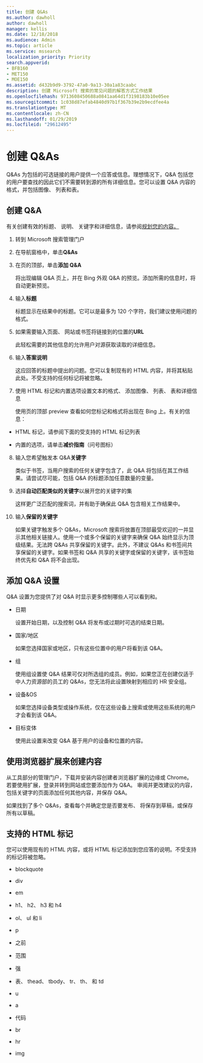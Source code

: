 ```yaml
---
title: 创建 Q&As
ms.author: dawholl
author: dawholl
manager: kellis
ms.date: 12/18/2018
ms.audience: Admin
ms.topic: article
ms.service: mssearch
localization_priority: Priority
search.appverid:
- BFB160
- MET150
- MOE150
ms.assetid: d432b9d9-3792-47a0-9a13-30a1a83caabc
description: 创建 Microsoft 搜索的常见问题的解答方式工作结果
ms.openlocfilehash: 9713608450688a0841aa64d1f3198183b10e05ee
ms.sourcegitcommit: 1c038d87efab4840d97b1f367b39e2b9ecdfee4a
ms.translationtype: MT
ms.contentlocale: zh-CN
ms.lasthandoff: 01/29/2019
ms.locfileid: "29612495"
---
```

# <a name="create-qas"></a>创建 Q&As

Q&As 为包括的可选链接的用户提供一个应答或信息。理想情况下，Q&A 包括您的用户要查找的因此它们不需要转到源的所有详细信息。您可以设置 Q&A 内容的格式，并包括图像、 列表和表。
  
## <a name="create-a-qa"></a>创建 Q&A

有关创建有效的标题、 说明、 关键字和详细信息，请参阅[规划您的内容。](plan-your-content.md)
  
1. 转到 Microsoft 搜索管理门户
    
2. 在导航窗格中，单击**Q&As**
    
3. 在页的顶部，单击**添加 Q&A**
    
    将出现编辑 Q&A 页上，并在 Bing 外观 Q&A 的预览。添加所需的信息时，将自动更新预览。
    
4. 输入**标题**
    
    标题显示在结果中的标题。它可以是最多为 120 个字符，我们建议使用问题的格式。
    
5. 如果需要输入页面、 网站或书签将链接到的位置的**URL** 
    
    此轻松需要的其他信息的允许用户对源获取读取的详细信息。
    
6. 输入**答案说明**
    
    这应回答的标题中提出的问题。您可以复制现有的 HTML 内容，并将其粘贴此处。不受支持的任何标记将被忽略。
    
7. 使用 HTML 标记和内置选项设置文本的格式、 添加图像、 列表、 表和详细信息
    
    使用页的顶部 preview 查看如何您标记和格式将出现在 Bing 上。有关的信息：
    
  - HTML 标记，请参阅下面的受支持的 HTML 标记列表
    
  - 内置的选项，请单击**减价指南**（问号图标） 
    
8. 输入您希望触发本 Q&A**关键字** 
    
    类似于书签，当用户搜索的任何关键字包含了，此 Q&A 将包括在其工作结果。请尝试尽可能，包括 Q&A 的标题添加任意数量的变量。
    
9. 选择**自动匹配类似的关键字**以展开您的关键字的集 
    
    这样更广泛匹配的搜索词，并有助于确保此 Q&A 包含相关工作结果中。
    
10. 输入**保留的关键字**
    
    如果关键字触发多个 Q&As，Microsoft 搜索将放置在顶部最受欢迎的一并显示其他相关链接人。使用一个或多个保留的关键字来确保 Q&A 始终显示为顶级结果。无法跨 Q&As 共享保留的关键字。此外，不建议 Q&As 和书签间共享保留的关键字。如果书签和 Q&A 共享的关键字或保留的关键字，该书签始终优先和 Q&A 将不会出现。
    
## <a name="add-qa-settings"></a>添加 Q&A 设置

Q&A 设置为您提供了对 Q&A 时显示更多控制哪些人可以看到和。
  
- 日期
    
    设置开始日期，以及控制 Q&A 将发布或过期时可选的结束日期。
    
- 国家/地区
    
    如果您选择国家或地区，只有这些位置中的用户将看到该 Q&A。
    
- 组
    
    使用组设置使 Q&A 结果可仅对所选组的成员。例如，如果您正在创建仅适于中人力资源部的员工的 Q&As，您无法将此设置映射到相应的 HR 安全组。
    
- 设备&amp;OS
    
    如果您选择设备类型或操作系统，仅在这些设备上搜索或使用这些系统的用户才会看到该 Q&A。
    
- 目标变体
    
    使用此设置来改变 Q&A 基于用户的设备和位置的内容。
    
## <a name="use-a-browser-extension-to-create-content"></a>使用浏览器扩展来创建内容

从工具部分的管理门户，下载并安装内容创建者浏览器扩展的边缘或 Chrome。若要使用扩展，登录并转到网站或您要添加作为 Q&A。 审阅并更改建议的内容，包括关键字的页面添加任何其他内容，并保存 Q&A。
  
如果找到了多个 Q&As，查看每个并确定您是否要发布、 将保存到草稿，或保存所有以草稿。
  
## <a name="supported-html-tags"></a>支持的 HTML 标记

您可以使用现有的 HTML 内容，或将 HTML 标记添加到您应答的说明。不受支持的标记将被忽略。
  
- blockquote
    
- div
    
- em
    
- h1、 h2、 h3 和 h4
    
- ol、 ul 和 li
    
- p
    
- 之前
    
- 范围
    
- 强
    
- 表、 thead、 tbody、 tr、 th、 和 td
    
- u
    
- a
    
- 代码
    
- br
    
- hr
    
- img

  

